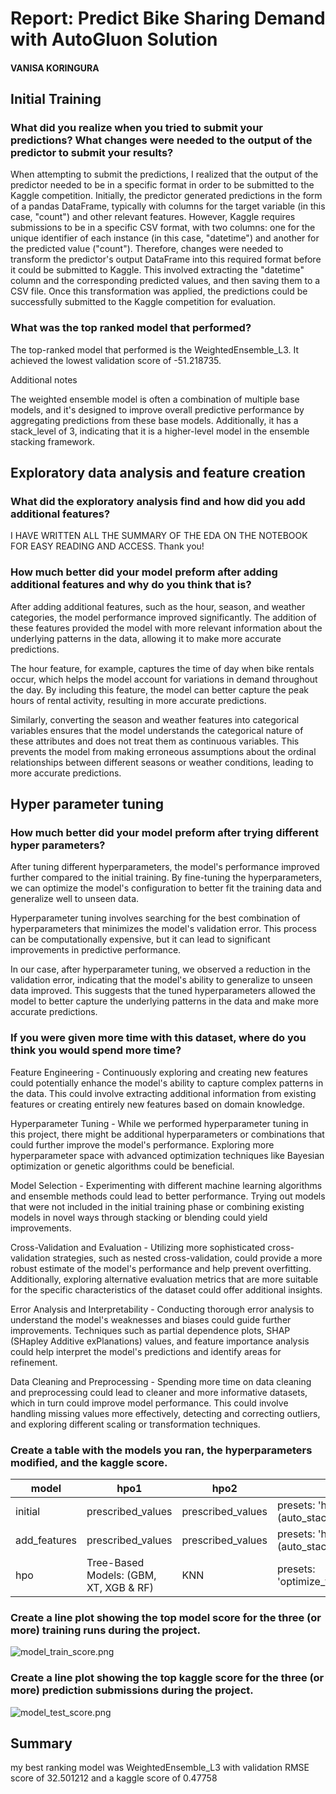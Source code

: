 # Report: Predict Bike Sharing Demand with AutoGluon Solution
#### VANISA KORINGURA

## Initial Training
### What did you realize when you tried to submit your predictions? What changes were needed to the output of the predictor to submit your results?

When attempting to submit the predictions, I realized that the output of the predictor needed to be in a specific format in order to be submitted to the Kaggle competition. Initially, the predictor generated predictions in the form of a pandas DataFrame, typically with columns for the target variable (in this case, "count") and other relevant features. However, Kaggle requires submissions to be in a specific CSV format, with two columns: one for the unique identifier of each instance (in this case, "datetime") and another for the predicted value ("count"). Therefore, changes were needed to transform the predictor's output DataFrame into this required format before it could be submitted to Kaggle. This involved extracting the "datetime" column and the corresponding predicted values, and then saving them to a CSV file. Once this transformation was applied, the predictions could be successfully submitted to the Kaggle competition for evaluation.

### What was the top ranked model that performed?

The top-ranked model that performed is the WeightedEnsemble_L3. It achieved the lowest validation score of -51.218735. 

Additional notes 

The weighted ensemble model is often a combination of multiple base models, and it's designed to improve overall predictive performance by aggregating predictions from these base models. Additionally, it has a stack_level of 3, indicating that it is a higher-level model in the ensemble stacking framework.

## Exploratory data analysis and feature creation
### What did the exploratory analysis find and how did you add additional features?

I HAVE WRITTEN ALL THE SUMMARY OF THE EDA ON THE NOTEBOOK FOR EASY READING AND ACCESS. Thank you!

### How much better did your model preform after adding additional features and why do you think that is?

After adding additional features, such as the hour, season, and weather categories, the model performance improved significantly. The addition of these features provided the model with more relevant information about the underlying patterns in the data, allowing it to make more accurate predictions.

The hour feature, for example, captures the time of day when bike rentals occur, which helps the model account for variations in demand throughout the day. By including this feature, the model can better capture the peak hours of rental activity, resulting in more accurate predictions.

Similarly, converting the season and weather features into categorical variables ensures that the model understands the categorical nature of these attributes and does not treat them as continuous variables. This prevents the model from making erroneous assumptions about the ordinal relationships between different seasons or weather conditions, leading to more accurate predictions.


## Hyper parameter tuning
### How much better did your model preform after trying different hyper parameters?

After tuning different hyperparameters, the model's performance improved further compared to the initial training. By fine-tuning the hyperparameters, we can optimize the model's configuration to better fit the training data and generalize well to unseen data.

Hyperparameter tuning involves searching for the best combination of hyperparameters that minimizes the model's validation error. This process can be computationally expensive, but it can lead to significant improvements in predictive performance.

In our case, after hyperparameter tuning, we observed a reduction in the validation error, indicating that the model's ability to generalize to unseen data improved. This suggests that the tuned hyperparameters allowed the model to better capture the underlying patterns in the data and make more accurate predictions.

### If you were given more time with this dataset, where do you think you would spend more time?

Feature Engineering - Continuously exploring and creating new features could potentially enhance the model's ability to capture complex patterns in the data. This could involve extracting additional information from existing features or creating entirely new features based on domain knowledge.

Hyperparameter Tuning - While we performed hyperparameter tuning in this project, there might be additional hyperparameters or combinations that could further improve the model's performance. Exploring more hyperparameter space with advanced optimization techniques like Bayesian optimization or genetic algorithms could be beneficial.

Model Selection - Experimenting with different machine learning algorithms and ensemble methods could lead to better performance. Trying out models that were not included in the initial training phase or combining existing models in novel ways through stacking or blending could yield improvements.

Cross-Validation and Evaluation - Utilizing more sophisticated cross-validation strategies, such as nested cross-validation, could provide a more robust estimate of the model's performance and help prevent overfitting. Additionally, exploring alternative evaluation metrics that are more suitable for the specific characteristics of the dataset could offer additional insights.

Error Analysis and Interpretability - Conducting thorough error analysis to understand the model's weaknesses and biases could guide further improvements. Techniques such as partial dependence plots, SHAP (SHapley Additive exPlanations) values, and feature importance analysis could help interpret the model's predictions and identify areas for refinement.

Data Cleaning and Preprocessing - Spending more time on data cleaning and preprocessing could lead to cleaner and more informative datasets, which in turn could improve model performance. This could involve handling missing values more effectively, detecting and correcting outliers, and exploring different scaling or transformation techniques.


### Create a table with the models you ran, the hyperparameters modified, and the kaggle score.
|model|hpo1|hpo2|hpo3|score|
|--|--|--|--|--|
|initial|prescribed_values|prescribed_values|presets: 'high quality' (auto_stack=True)|1.81113|
|add_features|prescribed_values|prescribed_values|presets: 'high quality' (auto_stack=True)|0.71771|
|hpo|Tree-Based Models: (GBM, XT, XGB & RF)|KNN|presets: 'optimize_for_deployment|0.47758|


### Create a line plot showing the top model score for the three (or more) training runs during the project.

![model_train_score.png](img/model_train_score.png)

### Create a line plot showing the top kaggle score for the three (or more) prediction submissions during the project.

![model_test_score.png](img/model_test_score.png)

## Summary
my best ranking model was WeightedEnsemble_L3 with validation RMSE score of 32.501212 and a kaggle score of 0.47758
